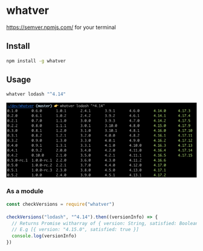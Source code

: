 # whatver

https://semver.npmjs.com/ for your terminal

## Install

```bash
npm install -g whatver
```

## Usage

```bash
whatver lodash "^4.14"
```
![screenshot](screenshot.png)

### As a module

```js
const checkVersions = require("whatver")

checkVersions("lodash", "^4.14").then((versionInfo) => {
  // Returns Promise witharray of { version: String, satisfied: Boolean } pairs for all versions
  // E.g [{ version: "4.15.0", satisfied: true }]
  console.log(versionInfo)
})
```

